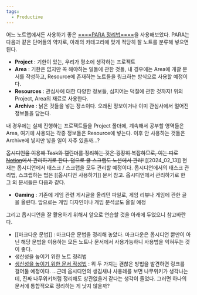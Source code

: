 ```yaml
---
tags:
  - Productive
---
```

어느 노트앱에서든 사용하기 좋은 [====PARA 정리법====](https://blog.naver.com/sunandbean/223217948136)을 사용해보았다.
PARA는 다음과 같은 단어들의 약자로, 아래의 카테고리에 맞게 적당히 잘 노트를 분류해 넣으면 된다.

- **Project** : 기한이 있는, 우리가 평소에 생각하는 프로젝트
- **Area** : 기한은 없지만 꼭 해야하는 일들에 관한 것들, 내 경우에는 Area에 개괄 문서를 작성하고, Resource에 존재하는 노트들을 링크하는 방식으로 사용할 예정이다.
- **Resources** : 관심사에 대한 다양한 정보들, 심지어는 덕질에 관한 것까지! 위의 Project, Area의 재료로 사용한다.
- **Archive** : 낡은 것들을 넣는 장소이다. 오래된 정보이거나 이미 관심사에서 멀어진 정보들을 담는다.

내 경우에는 실제 진행하는 프로젝트들을 Project 폴더에, 계속해서 공부할 영역들은 Area, 여기에 사용되는 각종 정보들은 Resource에 넣는다. 이후 안 사용하는 것들은 Archive에 넣지만 넣을 일이 자주 있을까...?

~~옵시디언을 이용해 Task와 캘린더를 정리하는 것은 굉장히 복잡하므로, 이는 따로 [Notion](https://www.notion.so/keplerisgone/Personal-Page-117cdaf5b86d43b2bc90373e8e4f3f67)에서 관리하기로 한다. 덤으로 글 스크랩도 노션에서 관리!~~ 
[[2024_02_13]] 현재는 옵시디언에서 태스크 / 스크랩을 모두 관리할 예정이다. 옵시디언에서의 태스크 관리법, 스크랩하는 법은 [[옵시디언 사용하기]] 문서 참고.
옵시디언에서 관리하기로 한 그 외 문서들은 다음과 같다.

- **Gaming** : 기존에 게임 관련 게시글을 올리던 파일로, 게임 리뷰나 게임에 관한 글을 올린다. 앞으로는 게임 디자인이나 게임 분석글도 올릴 예정

그리고 옵시디언을 잘 활용하기 위해서 앞으로 연습할 것을 아래에 두었으니 참고바란다.
- [[마크다운 문법]] : 마크다운 문법을 정리해 놓았다. 마크다운은 옵시디언 뿐만이 아닌 해당 문법을 이용하는 모든 노트나 문서에서 사용가능하니 사용법을 익혀두는 것이 좋다.
- 생산성을 높이기 위한 노트 정리법
- [생산성을 높이기 위한 문서 작성법](https://ryanking13.github.io/2021/08/16/writing-a-good-documentation.html) : 위 두 가지는 괜찮은 방법을 발견하면 링크를 걸어둘 예정이다.
...근데 옵시디언의 생김새나 사용례를 보면 나무위키가 생각나는데, 진짜 나무위키처럼 정리해도 상관없을거 같다는 생각이 들었다. 그러면 하나의 문서에 통합적으로 정리하는 게 낫지 않을까?